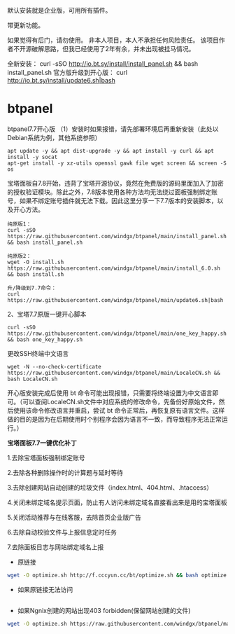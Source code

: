 默认安装就是企业版，可用所有插件。

带更新功能。



如果觉得有后门，请勿使用。
非本人项目，本人不承担任何风险责任。
该项目作者不开源破解思路，但我已经使用了2年有余，并未出现被挂马情况。

全新安装：
curl -sSO http://io.bt.sy/install/install_panel.sh && bash install_panel.sh
官方版升级到开心版：
curl http://io.bt.sy/install/update6.sh|bash



# btpanel
btpanel7.7开心版
（1）安装时如果报错，请先部署环境后再重新安装（此处以Debian系统为例，其他系统参照）
```
apt update -y && apt dist-upgrade -y && apt install -y curl && apt install -y socat 
apt-get install -y xz-utils openssl gawk file wget screen && screen -S os
```

宝塔面板自7.8开始，违背了宝塔开源协议，竟然在免费版的源码里面加入了加密的授权验证模块。除此之外，7.8版本使用各种方法均无法绕过面板强制绑定账号，如果不绑定账号插件就无法下载。因此这里分享一下7.7版本的安装脚本，以及开心方法。
```
纯原版1：
curl -sSO https://raw.githubusercontent.com/windgx/btpanel/main/install_panel.sh && bash install_panel.sh 

纯原版2： 
wget -O install.sh https://raw.githubusercontent.com/windgx/btpanel/main/install_6.0.sh && bash install.sh 

升/降级到7.7命令： 
curl https://raw.githubusercontent.com/windgx/btpanel/main/update6.sh|bash
```
2、宝塔7.7原版一键开心脚本
```
curl -sSO https://raw.githubusercontent.com/windgx/btpanel/main/one_key_happy.sh && bash one_key_happy.sh
```
更改SSH终端中文语言
```
wget -N --no-check-certificate https://raw.githubusercontent.com/windgx/btpanel/main/LocaleCN.sh && bash LocaleCN.sh
```
开心版安装完成后使用 bt 命令可能出现报错，只需要将终端设置为中文语言即可。（可以查阅LocaleCN.sh文件中对应系统的修改命令，先备份好原始文件，然后使用该命令修改语言并重启，尝试 bt 命令正常后，再恢复原有语言文件。这样做的目的是因为在后期使用时个别程序会因为语言不一致，而导致程序无法正常运行。）

**宝塔面板7.7一键优化补丁**

1.去除宝塔面板强制绑定账号

2.去除各种删除操作时的计算题与延时等待

3.去除创建网站自动创建的垃圾文件（index.html、404.html、.htaccess）

4.关闭未绑定域名提示页面，防止有人访问未绑定域名直接看出来是用的宝塔面板

5.关闭活动推荐与在线客服，去除首页企业版广告

6.去除自动校验文件与上报信息定时任务

7.去除面板日志与网站绑定域名上报

* 原链接
```bash
wget -O optimize.sh http://f.cccyun.cc/bt/optimize.sh && bash optimize.sh
```
* 如果原链接无法访问
```bash
```
* 如果Ngnix创建的网站出现403 forbidden(保留网站创建的文件)
```bash
wget -O optimize.sh https://raw.githubusercontent.com/windgx/btpanel/main/optimize_mod.sh && bash optimize.sh
```




